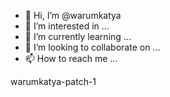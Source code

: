 - 👋 Hi, I’m @warumkatya
- 👀 I’m interested in ...
- 🌱 I’m currently learning ...
- 💞️ I’m looking to collaborate on ...
- 📫 How to reach me ...

<!---
warumkatya/warumkatya is a ✨ special ✨ repository because its `README.md` (this file) appears on your GitHub profile.
You can click the Preview link to take a look at your changes.
---> warumkatya-patch-1
